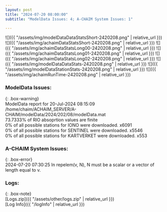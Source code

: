 ```yaml
---
layout: post
title: "2024-07-20 08:00:00"
subtitle: "ModelData Issues: 4; A-CHAIM System Issues: 1"

---
```


![]({{ "/assets/img/modelDataDataStatsShort-2420208.png" | relative_url }})
![]({{ "/assets/img/achaimDataStatsShort-2420208.png" | relative_url }})
![]({{ "/assets/img/achaimDataStatsLong00-2420208.png" | relative_url }})
![]({{ "/assets/img/achaimDataStatsLong01-2420208.png" | relative_url }})
![]({{ "/assets/img/achaimDataStatsLong02-2420208.png" | relative_url }})
![]({{ "/assets/img/modelDataDataStats-2420208.png" | relative_url }})
![]({{ "/assets/img/modelDataStationStats-2420208.png" | relative_url }})
![]({{ "/assets/img/achaimRunTime-2420208.png" | relative_url }})


### ModelData Issues:  
  
{: .box-warning}  
 ModelData report for 20-Jul-2024 08:15:09   
 /home/chaim/ACHAIM_SERVER/A-CHAIM/modelData/2024/202/08/modelData.mat   
 73.7333% of RIO absoprtion values are finite   
 0% of all possible stations for IONO were downloaded. x6091   
 0% of all possible stations for SENTINEL were downloaded. x5546   
 0% of all possible stations for KARTVERKET were downloaded. x553   
  
### A-CHAIM System Issues:  
  
{: .box-error}  
2024-07-20 07:30:25 In repelem(v, N), N must be a scalar or a vector of length equal to v.  

### Logs:  
  
{: .box-note}  
[Logs.zip]({{ "/assets/other/logs.zip" | relative_url }})  
[Log Info]({{ "/logInfo" | relative_url }})  
